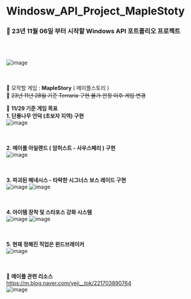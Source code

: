 # Windosw_API_Project_MapleStoty

### :mega: 23년 11월 06일 부터 시작할 Windows API 포트폴리오 프로젝트 <br>
<br>
<br>

![image](https://github.com/Gilssom/Windosw_API_Project_Maple/assets/83547233/26f4c3ec-f01e-41ac-941f-5c5990f21f80) <br>
<br>
<br>


:evergreen_tree: 모작할 게임 : **MapleStory** ( 메이플스토리 )
<br>
🙏 ~~23년 11년 28일 기준 Terraria 구현 불가 판정 이후 게임 변경~~

:loudspeaker: **11/29 기준 게임 목표** <br>
**1. 단풍나무 언덕 (초보자 지역) 구현** <br>
![image](https://github.com/Gilssom/Windosw_API_Project_Maple/assets/83547233/348972dc-e11a-46c2-9579-ad4359f26f62) <br>
<br>
<br>

**2. 메이플 아일랜드 ( 암허스트 - 사우스페리 ) 구현** <br>
![image](https://github.com/Gilssom/Windosw_API_Project_Maple/assets/83547233/0ab235fe-b520-4234-8817-895499308cfa) <br>
<br>
<br>

**3. 파괴된 헤네시스 - 타락한 시그너스 보스 레이드 구현** <br>
![image](https://github.com/Gilssom/Windosw_API_Project_Maple/assets/83547233/c48c801a-8772-4b34-b3ec-303d3b92444c)
![image](https://github.com/Gilssom/Windosw_API_Project_Maple/assets/83547233/15ce9e03-283f-433b-978b-661d87533ea5) <br>
<br>
<br>

**4. 아이템 장착 및 스타포스 강화 시스템** <br>
![image](https://github.com/Gilssom/Windosw_API_Project_Maple/assets/83547233/3da7471a-8553-4afe-b852-711419efb99d)
![image](https://github.com/Gilssom/Windosw_API_Project_Maple/assets/83547233/2205b168-c42d-4012-81ad-0664ec7f8b44) <br>
<br>
<br>

**5. 현재 정해진 직업은 윈드브레이커** <br>
![image](https://github.com/Gilssom/Windosw_API_Project_Maple/assets/83547233/b552803c-381a-4ab8-9702-bf2cf023320a) <br>
<br>
<br>

:bookmark_tabs: **메이플 관련 리소스** <br>
https://m.blog.naver.com/yeji__tok/221703890764 <br>
![image](https://github.com/Gilssom/Windosw_API_Project_Maple/assets/83547233/6e133c62-646c-4448-9309-f8fd0d8d3578)
